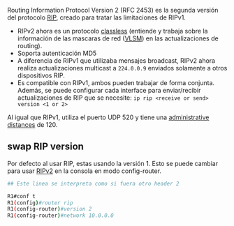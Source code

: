 Routing Information Protocol Version 2 (RFC 2453) es la segunda versión del protocolo [RIP](../RIP.md), creado para tratar las limitaciones de RIPv1.

- RIPv2 ahora es un protocolo [classless](../classless.md) (entiende y trabaja sobre la información de las mascaras de red ([VLSM](../../../../../VLSM.md)) en las actualizaciones de routing). 
- Soporta autenticación MD5
- A diferencia de RIPv1 que utilizaba mensajes broadcast, RIPv2 ahora realiza actualizaciones multicast a `224.0.0.9` enviados solamente a otros dispositivos RIP.
- Es compatible con RIPv1, ambos pueden trabajar de forma conjunta. Además, se puede configurar cada interface para enviar/recibir actualizaciones de RIP que se necesite: `ip rip <receive or send> version <1 or 2>`


Al igual que RIPv1, utiliza el puerto UDP 520 y tiene una [administrative distances](administrative%20distances.md) de 120. 


## swap RIP version 
Por defecto al usar RIP, estas usando la versión 1. Esto se puede cambiar para usar [RIPv2](RIPv2.md) en la consola en modo config-router. 

``` bash
## Este linea se interpreta como si fuera otro header 2

R1#conf t
R1(config)#router rip
R1(config-router)#version 2
R1(config-router)#network 10.0.0.0
```


